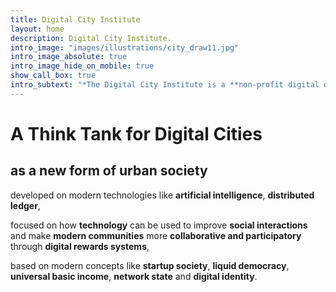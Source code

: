 ```yaml
---
title: Digital City Institute
layout: home
description: Digital City Institute.
intro_image: "images/illustrations/city_draw11.jpg"
intro_image_absolute: true
intro_image_hide_on_mobile: true
show_call_box: true
intro_subtext: "*The Digital City Institute is a **non-profit digital organization** that aims to **promote the development of digital cities** and to **support the creation of a digital society**."
---
```


# A Think Tank for Digital Cities

## as a new form of urban society 

developed on modern technologies like **artificial intelligence**, **distributed ledger**,

focused on how **technology** can be used to improve **social interactions** and make **modern communities** more **collaborative and participatory** through **digital rewards systems**,

based on modern concepts like **startup society**, **liquid democracy**, **universal basic income**, **network state** and **digital identity**.
